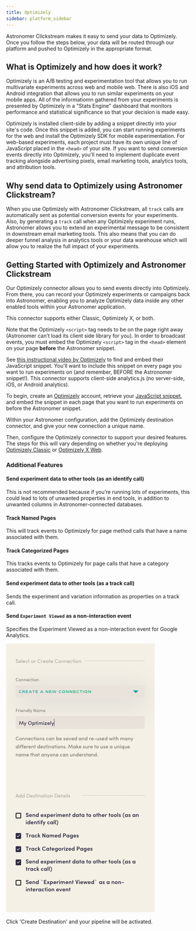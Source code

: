 ```yaml
---
title: Optimizely
sidebar: platform_sidebar
---
```

Astronomer Clickstream makes it easy to send your data to Optimizely. Once you follow the steps below, your data will be routed through our platform and pushed to Optimizely in the appropriate format.

## What is Optimizely and how does it work?

Optimizely is an A/B testing and experimentation tool that allows you to run multivariate experiments across web and mobile web. There is also iOS and Android integration that allows you to run similar experiments on your mobile apps. All of the informatiomn gathered from your experiments is presented by Optimizely in a "Stats Engine" dashboard that monitors performance and statistical significance so that your decision is made easy.

Optimizely is installed client-side by adding a snippet directly into your site's code. Once this snippet is added, you can start running experiments for the web and install the Optimizely SDK for mobile experimentation. For web-based experiments, each project must have its own unique line of JavaScript placed in the `<head>` of your site. If you want to send conversion events directly into Optimizely, you'll need to implement duplicate event tracking alongside advertising pixels, email marketing tools, analytics tools, and attribution tools.

## Why send data to Optimizely using Astronomer Clickstream?

When you use Optimizely with Astronomer Clickstream, all `track` calls are automatically sent as potential conversion events for your experiments. Also, by generating a `track` call when any Optimizely experiment runs, Astronomer allows you to extend an experimental message to be consistent in downstream email marketing tools. This also means that you can do deeper funnel analysis in analytics tools or your data warehouse which will allow you to realize the full impact of your experiments.

## Getting Started with Optimizely and Astronomer Clickstream

Our Optimizely connector allows you to send events directly into Optimizely.  From there, you can record your Optimizely experiments or campaigns back into Astronomer, enabling you to analyze Optimizely data inside any other enabled tools within your Astronomer application.

This connector supports either Classic, Optimizely X, or both.

Note that the Optimizely `<script>` tag needs to be on the page right away (Astronomer can’t load its client side library for you). In order to broadcast events, you must embed the Optimizely `<script>` tag in the `<head>` element on your page <b>before</b> the Astronomer snippet.

See [this instructional video by Optimizely](https://help.optimizely.com/Set_Up_Optimizely/Implement_the_snippet_for_Optimizely_Classic) to find and embed their JavaScript snippet.  You'll want to include this snippet on every page you want to run experiments on (and remember, BEFORE the Astronomer snippet!). This connector supports client-side analytics.js (no server-side, iOS, or Android analytics).

To begin, create an [Optimizely](https://www.optimizely.com/) account, retrieve your [JavaScript snippet](https://help.optimizely.com/Set_Up_Optimizely/Implement_the_snippet_for_Optimizely_Classic), and embed the snippet in each page that you want to run experiments on before the Astronomer snippet.

Within your Astronomer configuration, add the Optimizely destination connector, and give your new connection a unique name.

Then, configure the Optimizely connector to support your desired features.  The steps for this will vary depending on whether you're deploying [Optimizely Classic](https://help.optimizely.com/Measure_success%3A_Track_visitor_behaviors/Custom_event_goals_in_Optimizely_Classic) or [Optimizely X Web](https://help.optimizely.com/Build_Campaigns_and_Experiments/Custom_events_in_Optimizely_X).

### Additional Features

#### Send experiment data to other tools (as an identify call)
This is not recommended because if you’re running lots of experiments, this could lead to lots of unwanted properties in end tools, in addition to unwanted columns in Astronomer-connected databases.

#### Track Named Pages
This will track events to Optimizely for page method calls that have a name associated with them.

#### Track Categorized Pages
This tracks events to Optimizely for page calls that have a category associated with them.

#### Send experiment data to other tools (as a track call)
Sends the experiment and variation information as properties on a track call.

#### Send `Experiment Viewed` as a non-interaction event
Specifies the Experiment Viewed as a non-interaction event for Google Analytics.

![optimizely1](../../../images/optimizely1.png)


Click 'Create Destination' and your pipeline will be activated.
